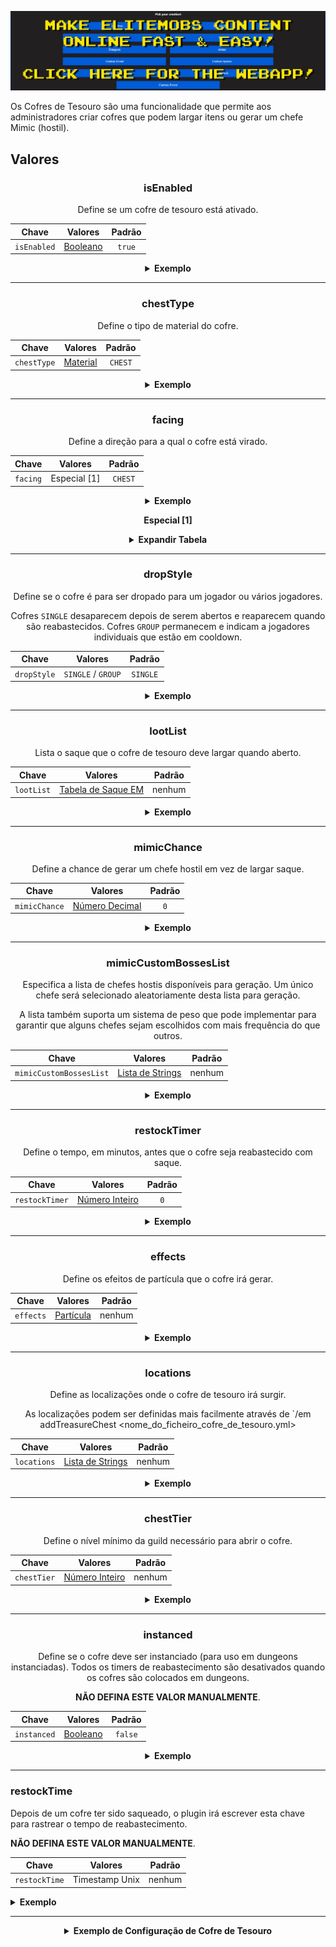 [![webapp_banner.jpg](../../../img/wiki/webapp_banner.jpg)](https://magmaguy.com/webapp/webapp.html)

Os Cofres de Tesouro são uma funcionalidade que permite aos administradores criar cofres que podem largar itens ou gerar um chefe Mimic (hostil).

<div align="center">

<div align="left">

## Valores

</div>

### isEnabled

Define se um cofre de tesouro está ativado.

| Chave       |       Valores        | Padrão |
|-----------|:-------------------:|:-------:|
| `isEnabled` | [Booleano](#booleano) | `true`  |

<details> 

<summary><b>Exemplo</b></summary>

<div align="left">

```yml
isEnabled: true
```

</div>

</details>

***

### chestType

Define o tipo de material do cofre.

| Chave       |        Valores         | Padrão |
|-----------|:---------------------:|:-------:|
| `chestType` | [Material](#material) | `CHEST` |

<details> 

<summary><b>Exemplo</b></summary>

<div align="left">

```yml
chestType: CHEST
```
*Este precisa ser um material de cofre válido, como `CHEST` ou `BARREL`.*

<div align="center">

![create_chest_material.jpg](../../../img/wiki/create_chest_material.jpg)

</div>

</div>

</details>

***

### facing

Define a direção para a qual o cofre está virado.

| Chave       |   Valores    | Padrão |
|-----------|:-----------:|:-------:|
| `facing` | Especial [1] | `CHEST` |

<details> 

<summary><b>Exemplo</b></summary>

<div align="left">

```yml
facing: CHEST
```
*Este precisa ser um material de cofre válido, como `CHEST` ou `BARREL`.*

</div>

</details>

**Especial [1]**

<details> 

<summary><b>Expandir Tabela</b></summary>

| Direção  |
|---------|
| `NORTH` |
| `SOUTH` |
| `WEST`  |
| `EAST`  |


</details>

***

### dropStyle

Define se o cofre é para ser dropado para um jogador ou vários jogadores.

Cofres `SINGLE` desaparecem depois de serem abertos e reaparecem quando são reabastecidos. Cofres `GROUP` permanecem e indicam a jogadores individuais que estão em cooldown.

| Chave       |       Valores       | Padrão |
|-----------|:------------------:|:-------:|
| `dropStyle` | `SINGLE` / `GROUP` | `SINGLE` |

<details> 

<summary><b>Exemplo</b></summary>

<div align="left">

```yml
dropStyle: SINGLE
```

</div>

</details>

***

### lootList

Lista o saque que o cofre de tesouro deve largar quando aberto.

| Chave       |                        Valores                        | Padrão |
|-----------|:----------------------------------------------------:|:-------:|
| `lootList` | [Tabela de Saque EM]($language$/elitemobs/loot_tables.md) |  nenhum   |

<details> 

<summary><b>Exemplo</b></summary>

<div align="left">

```yml
lootList:
- filename=elite_scrap_tiny.yml:chance=0.90
- magmaguys_toothpick.yml
```

</div>

</details>

***

### mimicChance

Define a chance de gerar um chefe hostil em vez de largar saque.

| Chave       |      Valores       | Padrão |
|-----------|:-----------------:|:-------:|
| `mimicChance` | [Número Decimal](#número-decimal) |   `0`   |

<details> 

<summary><b>Exemplo</b></summary>

<div align="left">

```yml
mimicChance: 0.5
```

</div>

</details>

***

### mimicCustomBossesList

Especifica a lista de chefes hostis disponíveis para geração. Um único chefe será selecionado aleatoriamente desta lista para geração.

A lista também suporta um sistema de peso que pode implementar para garantir que alguns chefes sejam escolhidos com mais frequência do que outros.

| Chave       |      Valores       | Padrão |
|-----------|:-----------------:|:-------:|
| `mimicCustomBossesList` | [Lista de Strings](#lista-de-strings) |  nenhum   |

<details> 

<summary><b>Exemplo</b></summary>

<div align="left">

```yml
mimicCustomBossesList:
- my_cool_mimic_boss.yml
- weak_mimic_boss.yml
```
*Se desejar atribuir pesos aos chefes, a lista deve ser formatada da seguinte forma:*

```yml
mimicCustomBossesList:
- my_cool_mimic_boss.yml:60
- weak_mimic_boss.yml:40
```

*Nesta configuração, `my_cool_mimic_boss.yml` é mais provável de ser escolhido para gerar do que `weak_mimic_boss.yml`.*

</div>

</details>

***

### restockTimer

Define o tempo, em minutos, antes que o cofre seja reabastecido com saque.

| Chave       |      Valores       | Padrão |
|-----------|:-----------------:|:-------:|
| `restockTimer` | [Número Inteiro](#número-inteiro) |   `0`   |

<details> 

<summary><b>Exemplo</b></summary>

<div align="left">

```yml
restockTimer: 30
```

</div>

</details>

***

### effects

Define os efeitos de partícula que o cofre irá gerar.

| Chave       |      Valores       | Padrão |
|-----------|:-----------------:|:-------:|
| `effects` | [Partícula](https://hub.spigotmc.org/javadocs/spigot/org/bukkit/Particle.html) |  nenhum   |

<details> 

<summary><b>Exemplo</b></summary>

<div align="left">

```yml
effects:
- DRIP_LAVA
- SMOKE_NORMAL
```

<div align="center">

![create_chest_effects.jpg](../../../img/wiki/create_chest_effects.jpg)

</div>

</div>

</details>

***

### locations

Define as localizações onde o cofre de tesouro irá surgir.

As localizações podem ser definidas mais facilmente através de `/em addTreasureChest <nome_do_ficheiro_cofre_de_tesouro.yml>

| Chave       |           Valores            | Padrão |
|-----------|:---------------------------:|:-------:|
| `locations` | [Lista de Strings](#lista-de-strings) |  nenhum   |

<details> 

<summary><b>Exemplo</b></summary>

<div align="left">

```yml
locations:
- my_world,10,50,10,0,0
- my_nether_world,12,58,12,0,0
```

</div>

</details>

***

### chestTier

Define o nível mínimo da guild necessário para abrir o cofre.

| Chave       |           Valores            | Padrão |
|-----------|:---------------------------:|:-------:|
| `chestTier` | [Número Inteiro](#número-inteiro) |  nenhum   |

<details> 

<summary><b>Exemplo</b></summary>

<div align="left">

```yml
chestTier: 3
```

</div>

</details>


***

### instanced

Define se o cofre deve ser instanciado (para uso em dungeons instanciadas).
Todos os timers de reabastecimento são desativados quando os cofres são colocados em dungeons.

**NÃO DEFINA ESTE VALOR MANUALMENTE**.

| Chave       |     Valores     | Padrão |
|-----------|:--------------:|:-------:|
| `instanced` | [Booleano](#booleano) |  `false`   |

<details> 

<summary><b>Exemplo</b></summary>

<div align="left">

```yml
instanced: true
```

</div>

</details>

</div>

***

### restockTime

Depois de um cofre ter sido saqueado, o plugin irá escrever esta chave para rastrear o tempo de reabastecimento.

**NÃO DEFINA ESTE VALOR MANUALMENTE**.

| Chave       |     Valores     | Padrão |
|-----------|:--------------:|:-------:|
| `restockTime` | Timestamp Unix |  nenhum   |

<details> 

<summary><b>Exemplo</b></summary>

<div align="left">

```yml
restockTime: 1707394380
```

</div>

</details>

</div>

***

<details> 

<summary align="center"><b>Exemplo de Configuração de Cofre de Tesouro</b></summary>

<div align="left">

```yml
isEnabled: true
chestType: CHEST
facing: NORTH
dropStyle: MULTIPLE
lootList:
- filename=elite_scrap_tiny.yml:chance=0.90
- magmaguys_toothpick.yml:chance=0.95
mimicChance: 0.50
mimicCustomBossesList:
- balrog.yml
- killer_rabbit_of_caerbannog.yml
restockTimer: 1
effects: SMOKE_NORMAL
locations:
- world,0.0,-60.0,-14.0,0.0,0.0
```

<div align="center">

![create_chest_chest.jpg](../../../img/wiki/create_chest_chest.jpg)

</div>

</div>

</details>
